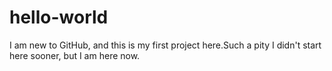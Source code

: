 # hello-world
I am new to GitHub, and this is my first project here.Such a pity I didn't start here sooner, but I am here now.  
